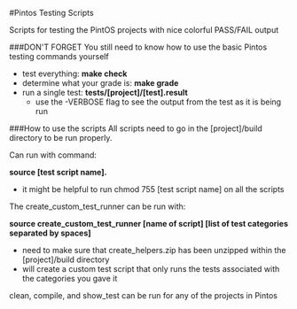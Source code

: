 #Pintos Testing Scripts

Scripts for testing the PintOS projects with nice colorful PASS/FAIL output

###DON'T FORGET
You still need to know how to use the basic Pintos testing commands yourself
- test everything: **make check**
- determine what your grade is: **make grade**
- run a single test: **tests/[project]/[test].result**
  - use the -VERBOSE flag to see the output from the test as it is being run

###How to use the scripts
All scripts need to go in the [project]/build directory to be run properly. 

Can run with command: 

**source [test script name].**
- it might be helpful to run chmod 755 [test script name] on all the scripts

The create_custom_test_runner can be run with: 

**source create_custom_test_runner [name of script] [list of test categories separated by spaces]**
- need to make sure that create_helpers.zip has been unzipped within the [project]/build directory
- will create a custom test script that only runs the tests associated with the categories you gave it

clean, compile, and show_test can be run for any of the projects in Pintos
